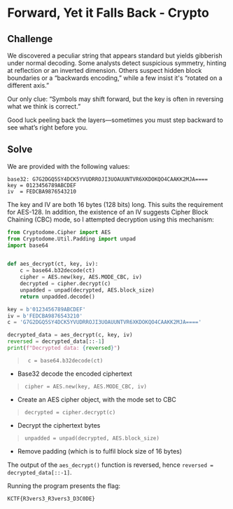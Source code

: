 # Forward, Yet it Falls Back - Crypto

## Challenge

We discovered a peculiar string that appears standard but yields gibberish under normal decoding. Some analysts detect suspicious symmetry, hinting at reflection or an inverted dimension. Others suspect hidden block boundaries or a “backwards encoding,” while a few insist it's “rotated on a different axis.”

Our only clue: “Symbols may shift forward, but the key is often in reversing what we think is correct.”

Good luck peeling back the layers—sometimes you must step backward to see what’s right before you.

## Solve

We are provided with the following values:

```
base32: G7G2DGQ5SY4DCK5YVUDRROJI3UOAUUNTVR6XKDOKQO4CAAKK2MJA====
key = 0123456789ABCDEF
iv  = FEDCBA9876543210
```

The key and IV are both 16 bytes (128 bits) long. This suits the requirement for AES-128. In addition, the existence of an IV suggests Cipher Block Chaining (CBC) mode, so I attempted decryption using this mechanism:

```py
from Cryptodome.Cipher import AES
from Cryptodome.Util.Padding import unpad
import base64


def aes_decrypt(ct, key, iv):    
    c = base64.b32decode(ct)
    cipher = AES.new(key, AES.MODE_CBC, iv)
    decrypted = cipher.decrypt(c)
    unpadded = unpad(decrypted, AES.block_size)
    return unpadded.decode()

key = b'0123456789ABCDEF'  
iv = b'FEDCBA9876543210'  
c = 'G7G2DGQ5SY4DCK5YVUDRROJI3UOAUUNTVR6XKDOKQO4CAAKK2MJA===='

decrypted_data = aes_decrypt(c, key, iv)
reversed = decrypted_data[::-1]
print(f"Decrypted data: {reversed}")
```
> ` c = base64.b32decode(ct)`
- Base32 decode the encoded ciphertext
> `cipher = AES.new(key, AES.MODE_CBC, iv)`
- Create an AES cipher object, with the mode set to CBC
> `decrypted = cipher.decrypt(c)`
- Decrypt the ciphertext bytes
> `unpadded = unpad(decrypted, AES.block_size)`
- Remove padding (which is to fulfil block size of 16 bytes)

The output of the `aes_decrypt()` function is reversed, hence `reversed = decrypted_data[::-1]`.

Running the program presents the flag:

`KCTF{R3vers3_R3vers3_D3C0DE}`


